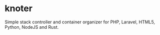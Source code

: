 # knoter
Simple stack controller and container organizer for PHP, Laravel, HTML5, Python, NodeJS and Rust.